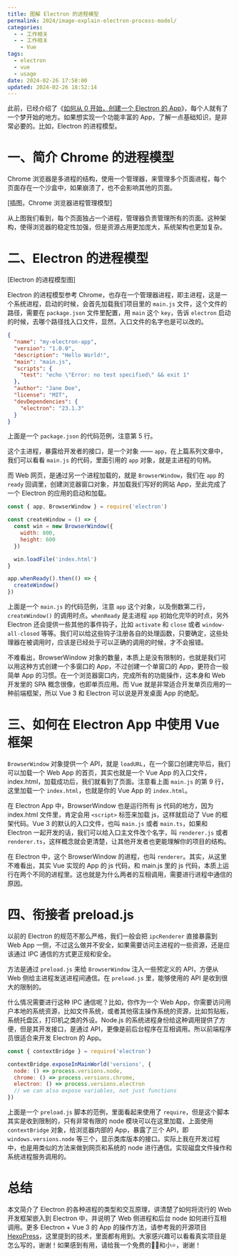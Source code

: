 ```yaml
---
title: 图解 Electron 的进程模型
permalink: 2024/image-explain-electron-process-model/
categories:
  - - 工作相关
  - - 工作相关
    - Vue
tags:
  - electron
  - vue
  - usage
date: 2024-02-26 17:58:00
updated: 2024-02-26 18:52:14
---
```

此前，已经介绍了《[如何从 0 开始，创建一个 Electron 的 App][howto-quickstart-electron]》，每个人就有了一个梦开始的地方。如果想实现一个功能丰富的 App，了解一点基础知识，是非常必要的。比如，Electron 的进程模型。

<!--more-->

# 一、简介 Chrome 的进程模型

Chrome 浏览器是多进程的结构，使用一个管理器，来管理多个页面进程，每个页面存在一个沙盒中，如果崩溃了，也不会影响其他的页面。

[插图，Chrome 浏览器进程管理模型]

从上图我们看到，每个页面独占一个进程，管理器负责管理所有的页面。这种架构，使得浏览器的稳定性加强，但是资源占用更加庞大，系统架构也更加复杂。

# 二、Electron 的进程模型

[Electron 的进程模型图]

Electron 的进程模型参考 Chrome，也存在一个管理器进程，即主进程，这是一个系统进程，启动的时候，会首先加载我们项目里的 `main.js` 文件，这个文件的路径，需要在 `package.json` 文件里配置，用 `main` 这个 `key`，告诉 `electron` 启动的时候，去哪个路径找入口文件，显然，入口文件的名字也是可以改的。

```json
{
  "name": "my-electron-app",
  "version": "1.0.0",
  "description": "Hello World!",
  "main": "main.js",
  "scripts": {
    "test": "echo \"Error: no test specified\" && exit 1"
  },
  "author": "Jane Doe",
  "license": "MIT",
  "devDependencies": {
    "electron": "23.1.3"
  }
}
```
上面是一个 `package.json` 的代码范例，注意第 5 行。

这个主进程，暴露给开发者的接口，是一个对象 —— `app`，在上篇系列文章中，我们可以看看 `main.js` 的代码，里面引用的 `app` 对象，就是主进程的句柄。

而 Web 网页，是通过另一个进程加载的，就是 `BrowserWindow`，我们在 `app` 的 `ready` 回调里，创建浏览器窗口对象，并加载我们写好的网站 App，至此完成了一个 Electron 的应用的启动和加载。

```js
const { app, BrowserWindow } = require('electron')

const createWindow = () => {
  const win = new BrowserWindow({
    width: 800,
    height: 600
  })

  win.loadFile('index.html')
}

app.whenReady().then(() => {
  createWindow()
})
```

上面是一个 `main.js` 的代码范例，注意 `app` 这个对象，以及倒数第二行，`createWindow()` 的调用时点。`whenReady` 是主进程 `app` 初始化完毕的时点，另外 Electron 还会提供一些其他的事件钩子，比如 `activate` 和 `close` 或者 `window-all-closed` 等等。我们可以给这些钩子注册各自的处理函数，只要确定，这些处理器在被调用时，应该是已经处于可以正确的调用的时候，才不会报错。

不难看出，BrowserWindow 对象的数量，本质上是没有限制的，也就是我们可以用这种方式创建一个多窗口的 App，不过创建一个单窗口的 App，更符合一般简单 App 的习惯。在一个浏览器窗口内，完成所有的功能操作，这本身和 Web 开发里的 SPA 概念很像，也即单页应用。而 Vue 就是非常适合开发单页应用的一种前端框架，所以 Vue 3 和 Electron 可以说是开发桌面 App 的绝配。

# 三、如何在 Electron App 中使用 Vue 框架

`BrowserWindow` 对象提供一个 API，就是 `loadURL`，在一个窗口创建完毕后，我们可以加载一个 Web App 的首页，其实也就是一个 Vue App 的入口文件，index.html，加载成功后，我们就看到了页面。注意看上面 `main.js` 的第 9 行，这里加载一个 `index.html`，也就是你的 Vue App 的 `index.html`。

在 Electron App 中，BrowserWindow 也是运行所有 js 代码的地方，因为 index.html 文件里，肯定会用 `<script>` 标签来加载 js，这样就启动了 Vue 的框架代码。Vue 3 的默认的入口文件，也叫 `main.js` 或者  `main.ts`，如果和 Electron 一起开发的话，我们可以给入口主文件改个名字，叫 `renderer.js` 或者 `renderer.ts`，这样概念就会更清楚，让其他开发者也更能理解你的项目的结构。

在 Electron 中，这个 BrowserWindow 的进程，也叫 `renderer`。其实，从这里不难看出，其实 Vue 实现的 App 的 js 代码，和 main.js 里的 js 代码，本质上运行在两个不同的进程里。这也就是为什么两者的互相调用，需要进行进程中通信的原因。

# 四、衔接者 preload.js

以前的 Electron 的规范不那么严格，我们一般会把 `ipcRenderer` 直接暴露到 Web App 一侧，不过这么做并不安全，如果需要访问主进程的一些资源，还是应该通过 IPC 通信的方式更正规和安全。

方法是通过 `preload.js` 来给 `BrowserWindow` 注入一些预定义的 API，方便从 Web 侧给主进程发送进程间通信。在 `preload.js` 里，能够使用的 API 是收到很大的限制的。

什么情况需要进行这种 IPC 通信呢？比如，你作为一个 Web App，你需要访问用户本地的系统资源，比如文件系统，或者其他宿主操作系统的资源，比如剪贴板，系统托盘区，打印机之类的外设。Node.js 的系统进程身份给这种调用提供了方便，但是其开发接口，是通过 API，更像是前后台程序在互相调用。所以前端程序员很适合来开发 Electron 的 App。

```js
const { contextBridge } = require('electron')

contextBridge.exposeInMainWorld('versions', {
  node: () => process.versions.node,
  chrome: () => process.versions.chrome,
  electron: () => process.versions.electron
  // we can also expose variables, not just functions
})
```

上面是一个 `preload.js` 脚本的范例，里面看起来使用了 `require`，但是这个脚本其实是收到限制的，只有非常有限的 node 模块可以在这里加载，上面使用 `contextBridge` 对象，给浏览器内部的 App，暴露了三个 API，即 `windows.versions.node` 等三个，显示类库版本的接口。实际上我在开发过程中，也是用类似的方法来做到网页和系统的 node 进行通信。实现磁盘文件操作和系统进程服务调用的。

# 总结

本文简介了 Electron 的各种进程的类型和交互原理，讲清楚了如何将流行的 Web 开发框架嵌入到 Electron 中，并说明了 Web 侧进程和后台 node 如何进行互相调用。更多 Electron + Vue 3 的 App 的操作方法，请参考我的开源项目[HexoPress](https://github.com/charlestang/HexoPress)，这里提到的技术，里面都有用到。大家感兴趣可以看看真实项目是怎么写的，谢谢！如果感到有用，请给我一个免费的👍🏻和小⭐️，谢谢！


[howto-quickstart-electron]: /2024/howto-quick-start-a-electron-app/

